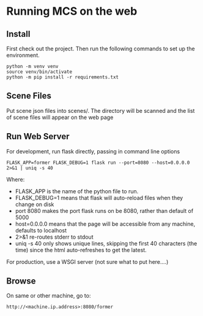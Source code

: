 # Running MCS on the web

## Install

First check out the project.  Then run the following commands to set up the environment.

```
python -m venv venv
source venv/bin/activate
python -m pip install -r requirements.txt
```

## Scene Files

Put scene json files into scenes/.   The directory will be scanned and the list of 
scene files will appear on the web page 

## Run Web Server

For development, run flask directly, passing in command line options

```FLASK_APP=former FLASK_DEBUG=1 flask run --port=8080 --host=0.0.0.0 2>&1 | uniq -s 40```

Where:
- FLASK_APP is the name of the python file to run.
- FLASK_DEBUG=1 means that flask will auto-reload files when they change on disk
- port 8080 makes the port flask runs on be 8080, rather than default of 5000
- host=0.0.0.0 means that the page will be accessible from any machine, defaults to localhost
- 2>&1 re-routes stderr to stdout
- uniq -s 40 only shows unique lines, skipping the first 40 characters (the time) since 
  the html auto-refreshes to get the latest. 

For production, use a WSGI server (not sure what to put here....)

## Browse

On same or other machine, go to:

```
http://<machine.ip.address>:8080/former
```

